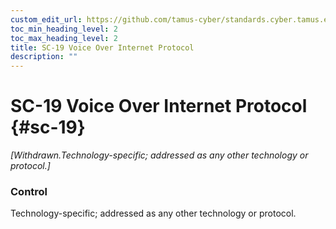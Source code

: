 ```yaml
---
custom_edit_url: https://github.com/tamus-cyber/standards.cyber.tamus.edu/tree/main/static/content/tamus.edu/TAMUS_profile.xml
toc_min_heading_level: 2
toc_max_heading_level: 2
title: SC-19 Voice Over Internet Protocol
description: ""
---
```


# SC-19 Voice Over Internet Protocol {#sc-19}

<prop xmlns="http://csrc.nist.gov/ns/oscal/1.0" name="status" value="withdrawn">
            <em>[Withdrawn.Technology-specific; addressed as any other technology or protocol.]</em>
         </prop>
         


### Control

Technology-specific; addressed as any other technology or protocol.

